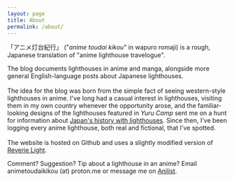 ```yaml
---
layout: page
title: About
permalink: /about/
---
```


「アニメ灯台紀行」 ("*anime toudai kikou*" in wapuro romaji) is a rough, Japanese translation of "anime lighthouse travelogue".

The blog documents lighthouses in anime and manga, alongside more general English-language posts about Japanese lighthouses.
<br />
<br />
The idea for the blog was born from the simple fact of seeing western-style lighthouses in anime. I've long had a casual interest in lighthouses, visiting them in my own country whenever the opportunity arose, and the familiar-looking designs of the lighthouses featured in *Yuru Camp* sent me on a hunt for information about [Japan's history with lighthouses](https://animetoudaikikou.github.io/japans-lighthouses/). Since then, I've been logging every anime lighthouse, both real and fictional, that I've spotted.
<br />
<br />
The website is hosted on Github and uses a slightly modified version of [Reverie Light](https://github.com/confor/reverie-light).

Comment? Suggestion? Tip about a lighthouse in an anime? Email animetoudaikikou (at) proton.me or message me on [Anilist](https://anilist.co/user/tdbn/).